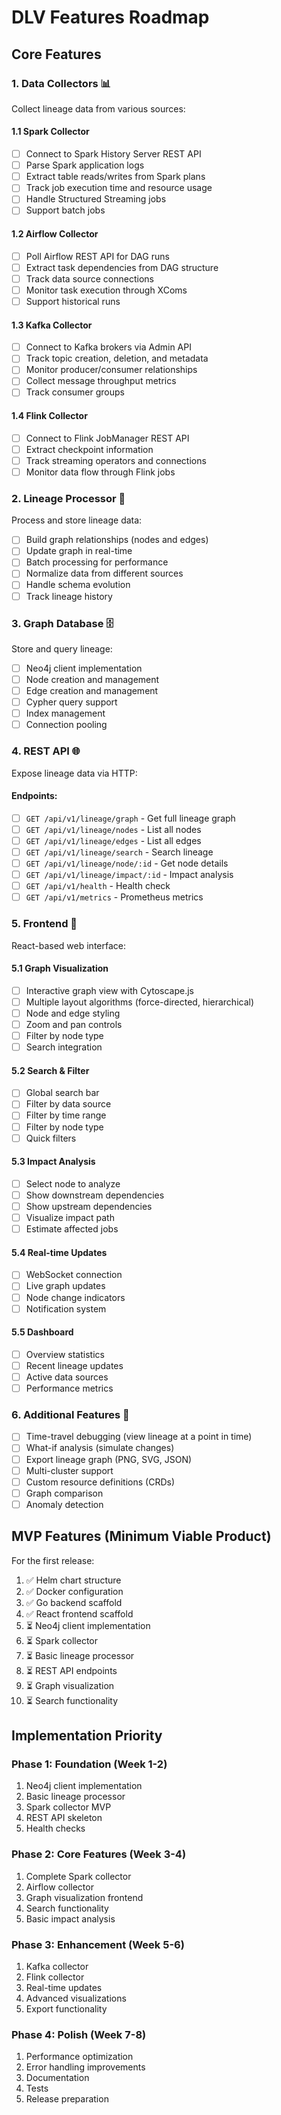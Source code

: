 # DLV Features Roadmap

## Core Features

### 1. **Data Collectors** 📊
Collect lineage data from various sources:

#### 1.1 Spark Collector
- [ ] Connect to Spark History Server REST API
- [ ] Parse Spark application logs
- [ ] Extract table reads/writes from Spark plans
- [ ] Track job execution time and resource usage
- [ ] Handle Structured Streaming jobs
- [ ] Support batch jobs

#### 1.2 Airflow Collector
- [ ] Poll Airflow REST API for DAG runs
- [ ] Extract task dependencies from DAG structure
- [ ] Track data source connections
- [ ] Monitor task execution through XComs
- [ ] Support historical runs

#### 1.3 Kafka Collector
- [ ] Connect to Kafka brokers via Admin API
- [ ] Track topic creation, deletion, and metadata
- [ ] Monitor producer/consumer relationships
- [ ] Collect message throughput metrics
- [ ] Track consumer groups

#### 1.4 Flink Collector
- [ ] Connect to Flink JobManager REST API
- [ ] Extract checkpoint information
- [ ] Track streaming operators and connections
- [ ] Monitor data flow through Flink jobs

### 2. **Lineage Processor** 🔄
Process and store lineage data:

- [ ] Build graph relationships (nodes and edges)
- [ ] Update graph in real-time
- [ ] Batch processing for performance
- [ ] Normalize data from different sources
- [ ] Handle schema evolution
- [ ] Track lineage history

### 3. **Graph Database** 🗄️
Store and query lineage:

- [ ] Neo4j client implementation
- [ ] Node creation and management
- [ ] Edge creation and management
- [ ] Cypher query support
- [ ] Index management
- [ ] Connection pooling

### 4. **REST API** 🌐
Expose lineage data via HTTP:

#### Endpoints:
- [ ] `GET /api/v1/lineage/graph` - Get full lineage graph
- [ ] `GET /api/v1/lineage/nodes` - List all nodes
- [ ] `GET /api/v1/lineage/edges` - List all edges
- [ ] `GET /api/v1/lineage/search` - Search lineage
- [ ] `GET /api/v1/lineage/node/:id` - Get node details
- [ ] `GET /api/v1/lineage/impact/:id` - Impact analysis
- [ ] `GET /api/v1/health` - Health check
- [ ] `GET /api/v1/metrics` - Prometheus metrics

### 5. **Frontend** 🎨
React-based web interface:

#### 5.1 Graph Visualization
- [ ] Interactive graph view with Cytoscape.js
- [ ] Multiple layout algorithms (force-directed, hierarchical)
- [ ] Node and edge styling
- [ ] Zoom and pan controls
- [ ] Filter by node type
- [ ] Search integration

#### 5.2 Search & Filter
- [ ] Global search bar
- [ ] Filter by data source
- [ ] Filter by time range
- [ ] Filter by node type
- [ ] Quick filters

#### 5.3 Impact Analysis
- [ ] Select node to analyze
- [ ] Show downstream dependencies
- [ ] Show upstream dependencies
- [ ] Visualize impact path
- [ ] Estimate affected jobs

#### 5.4 Real-time Updates
- [ ] WebSocket connection
- [ ] Live graph updates
- [ ] Node change indicators
- [ ] Notification system

#### 5.5 Dashboard
- [ ] Overview statistics
- [ ] Recent lineage updates
- [ ] Active data sources
- [ ] Performance metrics

### 6. **Additional Features** 🚀

- [ ] Time-travel debugging (view lineage at a point in time)
- [ ] What-if analysis (simulate changes)
- [ ] Export lineage graph (PNG, SVG, JSON)
- [ ] Multi-cluster support
- [ ] Custom resource definitions (CRDs)
- [ ] Graph comparison
- [ ] Anomaly detection

## MVP Features (Minimum Viable Product)

For the first release:

1. ✅ Helm chart structure
2. ✅ Docker configuration
3. ✅ Go backend scaffold
4. ✅ React frontend scaffold
5. ⏳ Neo4j client implementation
6. ⏳ Spark collector
7. ⏳ Basic lineage processor
8. ⏳ REST API endpoints
9. ⏳ Graph visualization
10. ⏳ Search functionality

## Implementation Priority

### Phase 1: Foundation (Week 1-2)
1. Neo4j client implementation
2. Basic lineage processor
3. Spark collector MVP
4. REST API skeleton
5. Health checks

### Phase 2: Core Features (Week 3-4)
1. Complete Spark collector
2. Airflow collector
3. Graph visualization frontend
4. Search functionality
5. Basic impact analysis

### Phase 3: Enhancement (Week 5-6)
1. Kafka collector
2. Flink collector
3. Real-time updates
4. Advanced visualizations
5. Export functionality

### Phase 4: Polish (Week 7-8)
1. Performance optimization
2. Error handling improvements
3. Documentation
4. Tests
5. Release preparation

